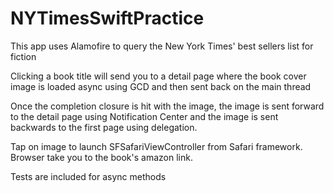 # NYTimesSwiftPractice

This app uses Alamofire to query the New York Times' best sellers list for fiction

Clicking a book title will send you to a detail page where the book cover image is loaded async 
using GCD and then sent back on the main thread

Once the completion closure is hit with the image, the image is sent forward to the detail page using
Notification Center and the image is sent backwards to the first page using delegation. 

Tap on image to launch SFSafariViewController from Safari framework. Browser take you to the book's amazon link.

Tests are included for async methods
